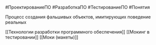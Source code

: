 #ПроектированиеПО #РазработкаПО #ТестированиеПО #Понятия 

Процесс создания фальшивых объектов, имитирующих поведение реальных

[[Технологии разработки программного обеспечения]]
[[Мокинг в тестировании]]
[[Моки (макеты)]]